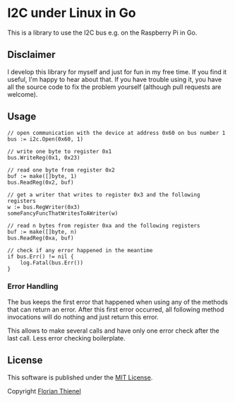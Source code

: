 # I2C under Linux in Go

This is a library to use the I2C bus e.g. on the Raspberry Pi in Go.

## Disclaimer

I develop this library for myself and just for fun in my free time. If you find it useful, I'm happy to hear about that. If you have trouble using it, you have all the source code to fix the problem yourself (although pull requests are welcome). 

## Usage

```
// open communication with the device at address 0x60 on bus number 1
bus := i2c.Open(0x60, 1) 

// write one byte to register 0x1
bus.WriteReg(0x1, 0x23)

// read one byte from register 0x2
buf := make([]byte, 1)
bus.ReadReg(0x2, buf)

// get a writer that writes to register 0x3 and the following registers
w := bus.RegWriter(0x3)
someFancyFuncThatWritesToAWriter(w)

// read n bytes from register 0xa and the following registers
buf := make([]byte, n)
bus.ReadReg(0xa, buf)

// check if any error happened in the meantime
if bus.Err() != nil {
    log.Fatal(bus.Err())
}
```

### Error Handling

The bus keeps the first error that happened when using any of the methods that can return an error. After this first error occurred, all following method invocations will do nothing and just return this error.

This allows to make several calls and have only one error check after the last call. Less error checking boilerplate.

## License

This software is published under the [MIT License](https://www.tldrlegal.com/l/mit).

Copyright [Florian Thienel](http://thecodingflow.com/)